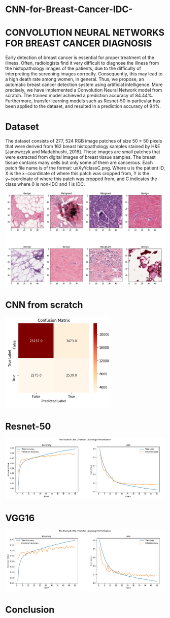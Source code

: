# CNN-for-Breast-Cancer-IDC-
# CONVOLUTION NEURAL NETWORKS FOR BREAST CANCER DIAGNOSIS

Early detection of breast cancer is essential for proper treatment of the illness. Often, radiologists
find it very difficult to diagnose the illness from the histopathology images of the patients, due to
the difficulty of interpreting the screening images correctly. Consequently, this may lead to a high
death rate among women, in general. Thus, we propose, an automatic breast cancer detection
system using artificial intelligence. More precisely, we have implemented a Convolution Neural
Network model from scratch. The trained model achieved a prediction accuracy of 84.44%.
Furthermore, transfer learning models such as Resnet-50 in particular has been applied to the
dataset, and resulted in a prediction accuracy of 94%.

# Dataset

The dataset consists of 277, 524 RGB image patches of size 50 × 50 pixels that were derived from
162 breast histopathology samples stained by H&E [Janowczyk and Madabhushi, 2016]. These
images are small patches that were extracted from digital images of breast tissue samples. The
breast tissue contains many cells but only some of them are cancerous. Each patch file name is
of the format: uxXyYclassC.png. Where u is the patient ID, X is the x−coordinate of where
this patch was cropped from, Y is the y−coordinate of where this patch was cropped from, and
C indicates the class where 0 is non-IDC and 1 is IDC. 

![](image/data-images.png)


# CNN from scratch
![](image/cnn1.png)


# Resnet-50
![](image/resnet-acc.png)


# VGG16
![](image/vgg16-acc.png)

# Conclusion

